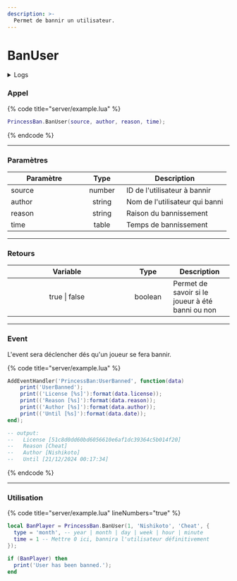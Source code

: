 ```yaml
---
description: >-
  Permet de bannir un utilisateur.
---
```


# BanUser

<details>
  <summary>Logs</summary>

  Ajoutée en **v1.0**
</details>

### Appel

{% code title="server/example.lua" %}
```lua
PrincessBan.BanUser(source, author, reason, time);
```
{% endcode %}

---

### Paramètres

<table>
  <thead>
    <tr>
      <th width="151" align="center">Paramètre</th>
      <th width="79" align="center">Type</th>
      <th align="center">Description</th>
    </tr>
  </thead>
  <tbody>
    <tr>
      <td>source</td>
      <td align="center">number</td>
      <td>ID de l'utilisateur à bannir</td>
    </tr>
    <tr>
      <td>author</td>
      <td align="center">string</td>
      <td>Nom de l'utilisateur qui banni</td>
    </tr>
    <tr>
      <td>reason</td>
      <td align="center">string</td>
      <td>Raison du bannissement</td>
    </tr>
    <tr>
      <td>time</td>
      <td align="center">table</td>
      <td>Temps de bannissement</td>
    </tr>
  </tbody>
</table>

---

### Retours

<table>
  <thead>
    <tr>
      <th width="254" align="center">Variable</th>
      <th width="82" align="center">Type</th>
      <th align="center">Description</th>
    </tr>
  </thead>
  <tbody>
    <tr>
      <td align="center">true | false</td>
      <td align="center">boolean</td>
      <td>Permet de savoir si le joueur à été banni ou non</td>
    </tr>
  </tbody>
</table>

---

### Event

L'event sera déclencher dés qu'un joueur se fera bannir.

{% code title="server/example.lua" %}
```lua
AddEventHandler('PrincessBan:UserBanned', function(data)
    print('UserBanned');
    print(('License [%s]'):format(data.license));
    print(('Reason [%s]'):format(data.reason));
    print(('Author [%s]'):format(data.author));
    print(('Until [%s]'):format(data.date));
end);

-- output:
--   License [51c8d0dd60bd6056610e6af1dc39364c5b014f20]
--   Reason [Cheat]
--   Author [Nishikoto]
--   Until [21/12/2024 00:17:34]
```
{% endcode %}

---

### Utilisation

{% code title="server/example.lua" lineNumbers="true" %}
```lua
local BanPlayer = PrincessBan.BanUser(1, 'Nishikoto', 'Cheat', {
  type = 'month', -- year | month | day | week | hour | minute
  time = 1 -- Mettre 0 ici, bannira l'utilisateur définitivement
});

if (BanPlayer) then
  print('User has been banned.');
end
```